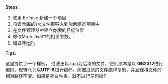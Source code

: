 **Steps**：

1. 使用 Eclipse 新建一个项目
2. 将该仓库的src文件都导入到你新建的项目中
3. 在文件管理器中建立你要的目标位置
4. 修改Main.java中的相关参数。
5. 编译并运行

**Tips**: 

这里提供了一个样例， 过滤出以.cpp为后缀的文件，它们原本是以 **GB2312**进行编码，现转化为以**UTF-8**进行编码。未被过滤的文件原样复制，并且保持文件的相对路径不变。如果是空文件夹，就不进行任何操作。
